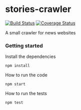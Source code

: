 # stories-crawler

[![Build Status](https://travis-ci.org/olivif/stories-crawler.svg?branch=master)](https://travis-ci.org/olivif/stories-crawler)
[![Coverage Status](https://codecov.io/github/olivif/stories-crawler/coverage.svg?precision=2)](https://codecov.io/github/olivif/stories-crawler)


A small crawler for news websites

### Getting started

Install the dependencies 
```
npm install
```

How to run the code
``` 
npm start
```

How to run the tests
``` 
npm test
```
